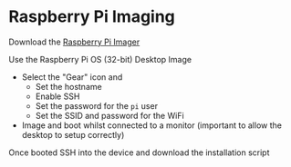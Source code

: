 # Raspberry Pi Imaging
Download the [Raspberry Pi Imager](https://www.raspberrypi.com/software/)

Use the Raspberry Pi OS (32-bit) Desktop Image
- Select the "Gear" icon and
    - Set the hostname
    - Enable SSH
    - Set the password for the `pi` user
    - Set the SSID and password for the WiFi
- Image and boot whilst connected to a monitor (important to allow the desktop to setup correctly)

Once booted SSH into the device and download the installation script


